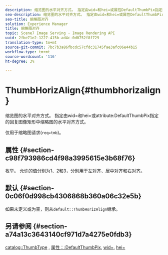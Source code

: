 ```yaml
---
description: 缩览图的水平对齐方式。 指定由wid=和hei=或属性DefaultThumbPix指定的回复图像矩形中缩略图的水平对齐方式。
seo-description: 缩览图的水平对齐方式。 指定由wid=和hei=或属性DefaultThumbPix指定的回复图像矩形中缩略图的水平对齐方式。
seo-title: 缩略图对齐
solution: Experience Manager
title: 缩略图对齐
topic: Scene7 Image Serving - Image Rendering API
uuid: 2fbe71e2-1227-415b-ad4c-0d0752f8f729
translation-type: tm+mt
source-git-commit: 7bc7b3a86fbcdc57cfdc31745fae3afc06e44b15
workflow-type: tm+mt
source-wordcount: '116'
ht-degree: 3%

---
```



# ThumbHorizAlign{#thumbhorizalign}

缩览图的水平对齐方式。 指定由wid=和hei=或attribute:DefaultThumbPix指定的回复图像矩形中缩略图的水平对齐方式。

仅用于缩略图请求(`req=tmb`)。

## 属性 {#section-c98f793986cd4f98a3995615e3b68f76}

枚举。 允许的值分别为1、2和3，分别用于左对齐、居中对齐和右对齐。

## 默认 {#section-0c06f0d998cb4306868b360a06c32e5b}

如果未定义或为空，则从`default::ThumbHorizAlign`继承。

## 另请参阅 {#section-a74a13c3643140cf971d7a4275e0fdb3}

[catalog::ThumbType](../../../../../is-api/image-catalog/image-serving-api-ref/c-image-catalog-reference/c-image-svg-data-reference/c-image-data-reference/r-thumbtype-cat.md#reference-41149ddffc8749cba2f8d9c8e2611e03) , [属性：:DefaultThumbPix](../../../../../is-api/image-catalog/image-serving-api-ref/c-image-catalog-reference/c-attributes-reference/r-defaultthumbpix.md#reference-cf52bb74bed2466e8bc8adb0cacd6141),  [wid=](../../../../../is-api/http-ref/image-serving-api-ref/c-http-protocol-reference/c-command-reference/r-is-http-wid.md#reference-bfeadcb67bf4485f851eb21345527e47),  [hei=](../../../../../is-api/http-ref/image-serving-api-ref/c-http-protocol-reference/c-command-reference/r-is-http-hei.md#reference-6d6f556ccc0e4b98a815e8a5c1944a96)
